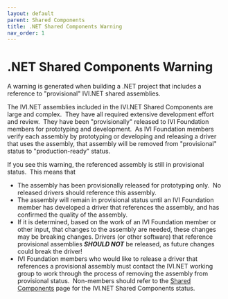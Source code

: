 ```yaml
---
layout: default
parent: Shared Components
title: .NET Shared Components Warning
nav_order: 1
---
```


# .NET Shared Components Warning

A warning is generated when building a .NET project
that includes a reference to "provisional" IVI.NET shared
assemblies.

The IVI.NET assemblies included in the IVI.NET Shared
Components are large and complex.  They have all required extensive
development effort and review.  They have been "provisionally" released
to IVI Foundation members for prototyping and development.  As IVI
Foundation members verify each assembly by prototyping or developing and
releasing a driver that uses the assembly, that assembly will be removed
from "provisional" status to "production-ready" status.

If you see this warning, the referenced assembly is
still in provisional status.  This means that

  - The assembly has been provisionally released for
    prototyping only.  No released drivers should reference this
    assembly.
  - The assembly will remain in provisional status
    until an IVI Foundation member has developed a driver that
    references the assembly, and has confirmed the quality of the
    assembly.
  - If it is determined, based on the work of an IVI
    Foundation member or other input, that changes to the assembly are
    needed, these changes may be breaking changes.
    Drivers (or other software)
    that reference provisional assemblies
    ***SHOULD NOT*** be released,
    as future changes could break the driver\!
  - IVI Foundation members who would like to release
    a driver that references a provisional assembly must contact the
    IVI.NET working group to work through the process of removing the
    assembly from provisional status.  Non-members should refer to the
    [Shared Components](Default.html) page for the IVI.NET Shared Components status.
